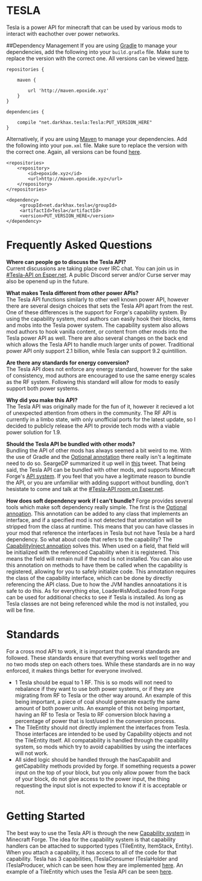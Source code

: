 TESLA
=========
Tesla is a power API for minecraft that can be used by various mods to interact with eachother over power networks.

##Dependency Management
If you are using [Gradle](https://gradle.org) to manage your dependencies, add the following into your `build.gradle` file. Make sure to replace the version with the correct one. All versions can be viewed [here](http://maven.epoxide.xyz/net/darkhax/tesla/Tesla/).
```
repositories {

    maven {
      
        url 'http://maven.epoxide.xyz'
    }
}

dependencies {

    compile "net.darkhax.tesla:Tesla:PUT_VERSION_HERE"
}
```

Alternatively, if you are using [Maven](https://maven.apache.org/download.cgi) to manage your dependencies. Add the following into your `pom.xml` file. Make sure to replace the version with the correct one. Again, all versions can be found [here](http://maven.epoxide.xyz/net/darkhax/tesla/Tesla/).
```
<repositories>
    <repository>
        <id>epoxide.xyz</id>
        <url>http://maven.epoxide.xyz</url>
    </repository>
</repositories>

<dependency>
     <groupId>net.darkhax.tesla</groupId>
     <artifactId>Tesla</artifactId>
     <version>PUT_VERSION_HERE</version>
</dependency>
```

Frequently Asked Questions
==========================
**Where can people go to discuss the Tesla API?**   
Current discussions are taking place over IRC chat. You can join us in [#Tesla-API on Esper.net](http://webchat.esper.net/?nick=&channels=tesla-api). A public Discord server and/or Curse server may also be openend up in the future. 

**What makes Tesla different from other power APIs?**   
The Tesla API functions similarly to other well known power API, however there are several design choices that sets the Tesla API apart from the rest. One of these differences is the support for Forge's capability system. By using the capability system, mod authors can easily hook their blocks, items and mobs into the Tesla power system. The capability system also allows mod authors to hook vanilla content, or content from other mods into the Tesla power API as well. There are also several changes on the back end which allows the Tesla API to handle much larger units of power. Traditional power API only support 2.1 billion, while Tesla can support 9.2 quintillion. 

**Are there any standards for energy conversion?**   
The Tesla API does not enforce any energy standard, however for the sake of consistency, mod authors are encouraged to use the same energy scales as the RF system. Following this standard will allow for mods to easily support both power systems.

**Why did you make this API?**   
The Tesla API was originally made for the fun of it, however it recieved a lot of unexpected attention from others in the community. The RF API is currently in a limbo state, with only unofficial ports for the latest update, so I decided to publicly release the API to provide tech mods with a viable power solution for 1.9.

**Should the Tesla API be bundled with other mods?**   
Bundling the API of other mods has always seemed a bit weird to me. With the use of Gradle and the [Optional annotation](http://cazzar.net/tutorials/fml/optional-annotations-the-usages/) there really isn't a legitimate need to do so. SeargeDP summarized it up well in [this](https://twitter.com/seargedp/status/473895192387649536) tweet. That being said, the Tesla API can be bundled with other mods, and supports Minecraft Forge's [API system](https://github.com/Minalien/BlogArchive/blob/master/ForgeTutorials/Spotlight__API_Annotation.md). If you feel that you have a legitimate reason to bundle the API, or you are unfamiliar with adding support without bundling, don't hesistate to come and talk at the [#Tesla-API room on Esper.net](http://webchat.esper.net/?nick=&channels=tesla-api).

**How does soft dependency work if I can't bundle?**
Forge provides several tools which make soft dependency really simple. The first is the [Optional annoation](http://cazzar.net/tutorials/fml/optional-annotations-the-usages/). This annotation can be added to any class that implements an interface, and if a specified mod is not detected that annotation will be stripped from the class at runtime. This means that you can have classes in your mod that reference the interfaces in Tesla but not have Tesla be a hard dependency. So what about code that refers to the capability? The [CapabilityInject annoation](https://mcforge.readthedocs.io/en/latest/datastorage/capabilities/) solves this. When used on a field, that field will be initialized with the referenced Capability when it is registered. This means the field will remain null if the mod is not installed. You can also use this annotation on methods to have them be called when the capability is registered, allowing for you to safely initialize code. This annotation requires the class of the capability interface, which can be done by directly referencing the API class. Due to how the JVM handles annoatations it is safe to do this. As for everything else, Loader#isModLoaded from Forge can be used for additional checks to see if Tesla is installed. As long as Tesla classes are not being referenced while the mod is not installed, you will be fine.

Standards
=========
For a cross mod API to work, it is important that several standards are followed. These standards ensure that everything works well together and no two mods step on each others toes. While these standards are in no way enforced, it makes things better for everyone involved. 
- 1 Tesla should be equal to 1 RF. This is so mods will not need to rebalance if they want to use both power systems, or if they are migrating from RF to Tesla or the other way around. An example of this being important, a piece of coal should generate exactly the same amount of both power units. An example of this not being important, having an RF to Tesla or Tesla to RF conversion block having a percentage of power that is lost/used in the conversion process.
- The TileEntity should not directly implement the interfaces from Tesla. Those interfaces are intended to be used by Capability objects and not the TileEntity itself. All compatability is handled through the capability system, so mods which try to avoid capabilities by using the interfaces will not work. 
- All sided logic should be handled through the hasCapabilit and getCapability methods provided by forge. If something requests a power input on the top of your block, but you only allow power from the back of your block, do not give access to the power input, the thing requesting the input slot is not expected to know if it is acceptable or not.

Getting Started
===============
The best way to use the Tesla API is through the new [Capability system](http://mcforge.readthedocs.io/en/latest/datastorage/capabilities/) in Minecraft Forge. The idea for the capability system is that capability handlers can be attached to supported types (TileEntity, ItemStack, Entity). When you attach a capability, it has access to all of the code for that capability. Tesla has 3 capabilities, ITeslaConsumer ITeslaHolder and ITeslaProducer, which can be seen how they are implemented [here](https://github.com/Darkhax-Minecraft/Tesla/blob/master/src/main/java/net/darkhax/tesla/api/implementation/BaseTeslaContainer.java). An example of a TileEntity which uses the Tesla API can be seen [here](https://github.com/Darkhax-Minecraft/Tesla/blob/master/src/test/java/net/darkhax/teslatest/tileentity/TileEntityAnalyzer.java).
